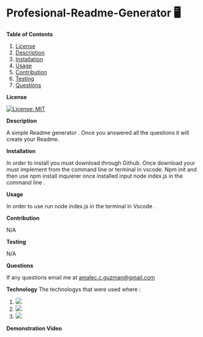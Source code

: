 # Profesional-Readme-Generator :desktop_computer: 

**Table of Contents**
1. [License](#license)
2. [Description](#description)
3. [Installation](#installation) 
4. [Usage](#usage)  
5. [Contribution](#contribution)
6. [Testing](#testing) 
7. [Questions](#questions)  


**License** 

[![License: MIT](https://img.shields.io/badge/License-MIT-yellow.svg)](https://opensource.org/licenses/MIT)

**Description** 

A simple Readme generator . Once you answered all the questions it will create your Readme.  

**Installation** 

In order to install you must download through Github. Once download your must implement from the command line or terminal in vscode. Npm init and then use npm install inquierer once installed input node index.js in the command line . 

**Usage** 

In order to use run node index.js in the terminal in Vscode . 

**Contribution** 

N/A 

**Testing** 

N/A 

**Questions** 

If any questions email me at amalec.c.guzman@gmail.com 

**Technology** 
The technologys that were used where : 
1. [<img src="https://img.shields.io/badge/JavaScript-F7DF1E?style=for-the-badge&logo=javascript&logoColor=black">](<LINK>)
2. [<img src="https://img.shields.io/badge/Node.js-43853D?style=for-the-badge&logo=node.js&logoColor=white">](<LINK>)
3. [<img src="https://img.shields.io/badge/npm-inquirer-yellowgreen">](<LINK>)

**Demonstration Video** 














